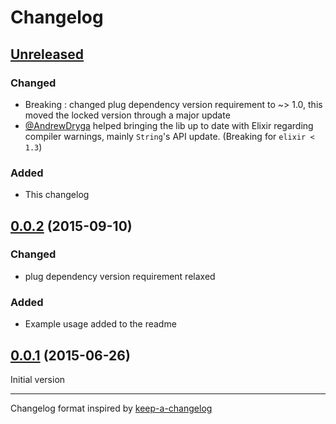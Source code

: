 # Changelog

## [Unreleased]

### Changed

* Breaking : changed plug dependency version requirement to ~> 1.0, this moved the locked version through a major update
* [@AndrewDryga](https://github.com/AndrewDryga) helped bringing the lib up to date with Elixir regarding compiler warnings, mainly `String`'s API update. (Breaking for `elixir < 1.3`)

### Added

* This changelog


## [0.0.2] (2015-09-10)

### Changed

* plug dependency version requirement relaxed

### Added

* Example usage added to the readme

## [0.0.1] (2015-06-26)

Initial version

---

Changelog format inspired by [keep-a-changelog](https://github.com/olivierlacan/keep-a-changelog)

[unreleased]: https://github.com/kbrw/plug_forwarded_peer/compare/v0.0.2...HEAD

[0.0.2]: https://github.com/kbrw/plug_forwarded_peer/compare/v0.0.1...v0.0.2
[0.0.1]: https://github.com/kbrw/plug_forwarded_peer/compare/99b114c...v0.0.1
